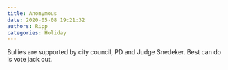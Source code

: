```yaml
---
title: Anonymous
date: 2020-05-08 19:21:32
authors: Ripp
categories: Holiday
---
```


 Bullies are supported by city council, PD and Judge Snedeker. 
Best can do is vote jack out.